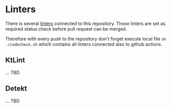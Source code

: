 # Linters

There is several [linters] connected to this repository.
Those linters are set as required status check before pull request can be merged.

Therefore with every push to the repository don't forget execute local file `sh ./codecheck.sh` which contains all linters connected also to github actions.  

## KtLint
... TBD


## Detekt
... TBD






[linters]: ./build-logic/convention/src/main/kotlin/LintersConventionPlugin.kt